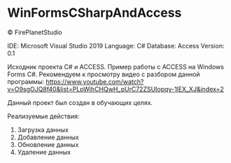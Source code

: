 # WinFormsCSharpAndAccess

© FirePlanetStudio

IDE: Microsoft Visual Studio 2019
Language: C#
Database: Access
Version: 0.1

Исходник проекта C# и ACCESS. Пример работы с ACCESS на Windows Forms C#.
Рекомендуем к просмотру видео с разбором данной программы: https://www.youtube.com/watch?v=O9sgOJQ8f40&list=PLpWjhCHQwH_pUrC72ZSUIopqy-1lEX_XJ&index=2

Данный проект был создан в обучающих целях.

Реализуемые действия:
1. Загрузка данных
2. Добавление данных
3. Обновление данных
4. Удаление данных
